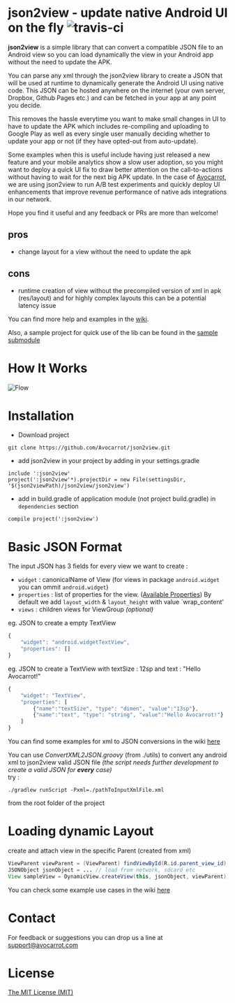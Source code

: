 json2view - update native Android UI on the fly  ![travis-ci](https://magnum.travis-ci.com/Avocarrot/json2view.svg?token=JZNsn6pty78ndT1Z2naj&branch=master)
======

**json2view** is a simple library that can convert a compatible JSON file to an Android view so you can load dynamically the view in your Android app without the need to update the APK.

You can parse any xml through the json2view library to create a JSON that will be used at runtime to dynamically generate the Android UI using native code. This JSON can be hosted anywhere on the internet (your own server, Dropbox, Github Pages etc.) and can be fetched in your app at any point you decide.

This removes the hassle everytime you want to make small changes in UI to have to update the APK which includes re-compiling and uploading to Google Play as well as every single user manually deciding whether to update your app or not (if they have opted-out from auto-update).

Some examples when this is useful include having just released a new feature and your mobile analytics show a slow user adoption, so you might want to deploy a quick UI fix to draw better attention on the call-to-actions without having to wait for the next big APK update. In the case of [Avocarrot](http://www.avocarrot.com), we are using json2view to run A/B test experiments and quickly deploy UI enhancements that improve revenue performance of native ads integrations in our network.

Hope you find it useful and any feedback or PRs are more than welcome!

## pros
* change layout for a view without the need to update the apk

## cons
* runtime creation of view without the precompiled version of xml in apk (res/layout) and for highly complex layouts this can be a potential latency issue

You can find more help and examples in the [wiki](https://github.com/Avocarrot/json2view/wiki).

Also, a sample project for quick use of the lib can be found in the [sample submodule](https://github.com/Avocarrot/json2view/tree/master/sample)


# How It Works

![Flow](https://github.com/Avocarrot/json2view/blob/master/example_assets/json2viewFlow.jpg)


# Installation
- Download project
```
git clone https://github.com/Avocarrot/json2view.git
```


- add json2view in your project by adding in your settings.gradle
```
include ':json2view'
project(':json2view'*).projectDir = new File(settingsDir, '$(json2viewPath)/json2view/json2view')
```


- add in build.gradle of application module (not project build.gradle) in `dependencies` section

```
compile project(':json2view')
```


# Basic JSON Format
The input JSON has 3 fields for every view we want to create :

* `widget` : canonicalName of View (for views in package `android.widget` you can ommit `android.widget`)
* `properties` : list of properties for the view. ([Available Properties](https://github.com/Avocarrot/json2view/wiki/Available-Properties)) By default we add `layout_width` & `layout_height` with value `wrap_content'
* `views` : children views for ViewGroup _(optional)_

eg. JSON to create a empty TextView
```javascript
{
    "widget": "android.widgetTextView",
	"properties": []
}
```

eg. JSON to create a TextView with textSize : 12sp and text : "Hello Avocarrot!"
```javascript
{
    "widget": "TextView",
	"properties": [
	    {"name":"textSize", "type": "dimen", "value":"13sp"},
	    {"name":"text", "type": "string", "value":"Hello Avocarrot!"}
	]
}
```

You can find some examples for xml to JSON conversions in the wiki [here](https://github.com/Avocarrot/json2view/wiki/Xml-2-JSON-Examples)

You can use *ConvertXML2JSON.groovy* (from ./utils) to convert any android xml to json2view valid JSON file
_(the script needs further development to create a valid JSON for <b>every</b> case)_ <br/>
try : <br/>

```
./gradlew runScript -Pxml=./pathToInputXmlFile.xml
```
from the root folder of the project


# Loading dynamic Layout
create and attach view in the specific Parent (created from xml) <br/>
```java
ViewParent viewParent = (ViewParent) findViewById(R.id.parent_view_id)
JSONObject jsonObject = ... // load from network, sdcard etc
View sampleView = DynamicView.createView(this, jsonObject, viewParent);
```

You can check some example use cases in the wiki [here](https://github.com/Avocarrot/json2view/wiki/Creating-Dynamic-Layouts)


# Contact

For feedback or suggestions you can drop us a line at support@avocarrot.com

# License
[The MIT License (MIT)](https://github.com/Avocarrot/json2view/blob/master/LICENSE)